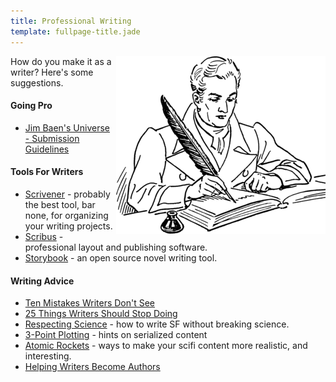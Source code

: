 ```yaml
---
title: Professional Writing
template: fullpage-title.jade
---
```


<img src="/assets/art/quill.png" align="right" class="hidden-xs" />

How do you make it as a writer? Here's some suggestions.

#### Going Pro

* [Jim Baen's Universe - Submission Guidelines](http://www.baensuniverse.com/subguide.html)

#### Tools For Writers

* [Scrivener](http://www.literatureandlatte.com/) - probably the best tool, bar none, for organizing your writing projects.
* [Scribus](http://www.scribus.net/canvas/Scribus) - professional layout and publishing software.
* [Storybook](http://www.novelist.ch/joomla/) - an open source novel writing tool.

#### Writing Advice

* [Ten Mistakes Writers Don't See](http://www.holtuncensored.com/hu/the-ten-mistakes/)
* [25 Things Writers Should Stop Doing](http://terribleminds.com/ramble/2012/01/03/25-things-writers-should-stop-doing/)
* [Respecting Science](http://www.projectrho.com/public_html/rocket/respectscience.php) - how to write SF without breaking science.
* [3-Point Plotting](http://thrillbent.com/blog/3-point-plotting/) - hints on serialized content
* [Atomic Rockets](http://www.projectrho.com/public_html/rocket/crossindex.php) - ways to make your scifi content more realistic, and interesting.
* [Helping Writers Become Authors](http://www.helpingwritersbecomeauthors.com/)
